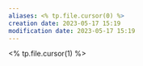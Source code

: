 ```yaml
---
aliases: <% tp.file.cursor(0) %>
creation date: 2023-05-17 15:19
modification date: 2023-05-17 15:19
---
```


<% tp.file.cursor(1) %>